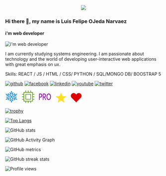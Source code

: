 <div id="header" align="center">
    <img src="https://i.pinimg.com/originals/f0/12/19/f01219fec9356e1a94c4c2520049f446.gif"
        width="200" />
</div>


### Hi there 👋, my name is Luis Felipe OJeda Narvaez
#### i'm web developer
![i'm web developer](http://www.mintic.gov.co/portal/715/articles-149186_foto_marquesina.thumb_principal.jpg)

I am currently studying systems engineering. I am passionate about technology and the world of developing user-interactive web applications with great emphasis on ux.

Skills: REACT / JS / HTML / CSS/ PYTHON / SQL/MONGO DB/ BOOSTRAP 5



[<img src='https://cdn.jsdelivr.net/npm/simple-icons@3.0.1/icons/github.svg' alt='github' height='40'>](https://github.com/cr7felipe)  [<img src='https://cdn.jsdelivr.net/npm/simple-icons@3.0.1/icons/facebook.svg' alt='facebook' height='40'>](https://www.facebook.com/profile.php?id=100009037990587)  [<img src='https://cdn.jsdelivr.net/npm/simple-icons@3.0.1/icons/linkedin.svg' alt='linkedin' height='40'>](https://www.linkedin.com/in/luis-felipe-ojeda-narvaez-b02335174/)  [<img src='https://cdn.jsdelivr.net/npm/simple-icons@3.0.1/icons/youtube.svg' alt='youtube' height='40'>](https://www.youtube.com/channel/UCl6Tl9irYZ3KxWG8uwpjxSA)  [<img src='https://cdn.jsdelivr.net/npm/simple-icons@3.0.1/icons/twitter.svg' alt='twitter' height='40'>](https://twitter.com/Felipe4kOjeda)  

<a href='https://archiveprogram.github.com/'><img src='https://raw.githubusercontent.com/acervenky/animated-github-badges/master/assets/acbadge.gif' width='40' height='40'></a> <a href='https://docs.github.com/en/developers'><img src='https://raw.githubusercontent.com/acervenky/animated-github-badges/master/assets/devbadge.gif' width='40' height='40'></a> <a href='https://github.com/pricing'><img src='https://raw.githubusercontent.com/acervenky/animated-github-badges/master/assets/pro.gif' width='40' height='40'></a> <a href='https://stars.github.com/'><img src='https://raw.githubusercontent.com/acervenky/animated-github-badges/master/assets/starbadge.gif' width='35' height='35'></a> <a href='https://docs.github.com/en/github/supporting-the-open-source-community-with-github-sponsors'><img src='https://raw.githubusercontent.com/acervenky/animated-github-badges/master/assets/sponsorbadge.gif' width='35' height='35'></a> 

[![trophy](https://github-profile-trophy.vercel.app/?username=cr7felipe)](https://github.com/ryo-ma/github-profile-trophy)

[![Top Langs](https://github-readme-stats.vercel.app/api/top-langs/?username=cr7felipe)](https://github.com/anuraghazra/github-readme-stats)

![GitHub stats](https://github-readme-stats.vercel.app/api?username=cr7felipe&show_icons=true)  

![GitHub Activity Graph](https://activity-graph.herokuapp.com/graph?username=cr7felipe)  

![GitHub metrics](https://metrics.lecoq.io/cr7felipe)  

![GitHub streak stats](https://github-readme-streak-stats.herokuapp.com/?user=cr7felipe)  

![Profile views](https://gpvc.arturio.dev/cr7felipe)  
